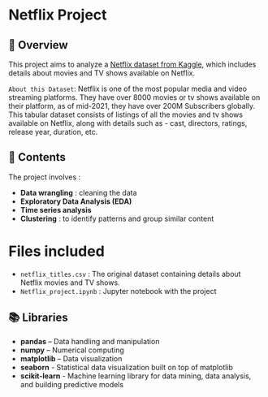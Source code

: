 # Netflix Project 

## 📌 Overview  
This project aims to analyze a [Netflix dataset from Kaggle](https://www.kaggle.com/datasets/shivamb/netflix-shows/data), which includes details about movies and TV shows available on Netflix. 

`About this Dataset`: Netflix is one of the most popular media and video streaming platforms. They have over 8000 movies or tv shows available on their platform, as of mid-2021, they have over 200M Subscribers globally. This tabular dataset consists of listings of all the movies and tv shows available on Netflix, along with details such as - cast, directors, ratings, release year, duration, etc.

## 📂 Contents 
The project involves :
* **Data wrangling** : cleaning the data
* **Exploratory Data Analysis (EDA)**
* **Time series analysis**
* **Clustering** : to identify patterns and group similar content

# Files included
* `netflix_titles.csv` : The original dataset containing details about Netflix movies and TV shows.
* `Netflix_project.ipynb` : Jupyter notebook with the project

## 📚 Libraries
- **pandas** – Data handling and manipulation  
- **numpy** – Numerical computing  
- **matplotlib** – Data visualization  
- **seaborn** - Statistical data visualization built on top of matplotlib
- **scikit-learn** - Machine learning library for data mining, data analysis, and building predictive models